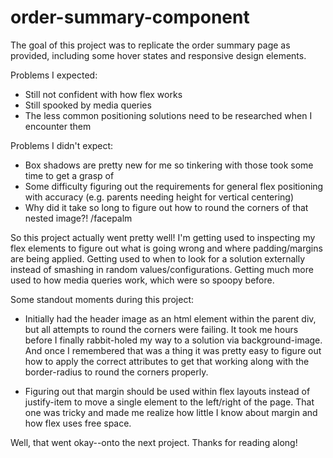 # order-summary-component

The goal of this project was to replicate the order summary page as provided, including some hover states and responsive design elements. 

Problems I expected:

- Still not confident with how flex works
- Still spooked by media queries
- The less common positioning solutions need to be researched when I encounter them

Problems I didn't expect:

- Box shadows are pretty new for me so tinkering with those took some time to get a grasp of
- Some difficulty figuring out the requirements for general flex positioning with accuracy (e.g. parents needing height for vertical centering)
- Why did it take so long to figure out how to round the corners of that nested image?! /facepalm

So this project actually went pretty well! I'm getting used to inspecting my flex elements to figure out what is going wrong and where padding/margins are being applied. Getting used to when to look for a solution externally instead of smashing in random values/configurations. Getting much more used to how media queries work, which were so spoopy before. 

Some standout moments during this project:

- Initially had the header image as an html element within the parent div, but all attempts to round the corners were failing. It took me hours before I finally rabbit-holed my way to a solution via background-image. And once I remembered that was a thing it was pretty easy to figure out how to apply the correct attributes to get that working along with the border-radius to round the corners properly. 

- Figuring out that margin should be used within flex layouts instead of justify-item to move a single element to the left/right of the page. That one was tricky and made me realize how little I know about margin and how flex uses free space. 

Well, that went okay--onto the next project. Thanks for reading along!